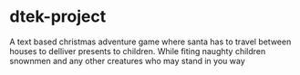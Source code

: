 # dtek-project

A text based christmas adventure game where santa has to travel between houses to delliver presents to children. While fiting naughty children snownmen and any other creatures who may stand in you way 